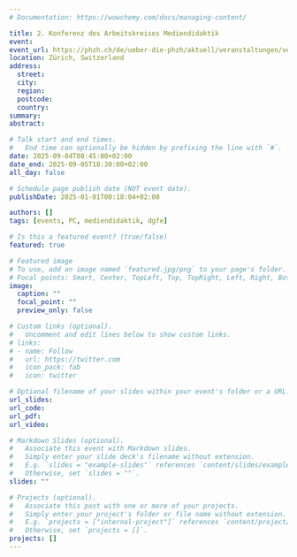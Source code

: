 ```yaml
---
# Documentation: https://wowchemy.com/docs/managing-content/

title: 2. Konferenz des Arbeitskreises Mediendidaktik
event: 
event_url: https://phzh.ch/de/ueber-die-phzh/aktuell/veranstaltungen/veranstaltung/?anlassId=144630301
location: Zürich, Switzerland
address:
  street:
  city:
  region:
  postcode:
  country:
summary: 
abstract:

# Talk start and end times.
#   End time can optionally be hidden by prefixing the line with `#`.
date: 2025-09-04T08:45:00+02:00
date_end: 2025-09-05T18:30:00+02:00
all_day: false

# Schedule page publish date (NOT event date).
publishDate: 2025-01-01T00:18:04+02:00

authors: []
tags: [events, PC, mediendidaktik, dgfe]

# Is this a featured event? (true/false)
featured: true

# Featured image
# To use, add an image named `featured.jpg/png` to your page's folder. 
# Focal points: Smart, Center, TopLeft, Top, TopRight, Left, Right, BottomLeft, Bottom, BottomRight.
image:
  caption: ""
  focal_point: ""
  preview_only: false

# Custom links (optional).
#   Uncomment and edit lines below to show custom links.
# links:
# - name: Follow
#   url: https://twitter.com
#   icon_pack: fab
#   icon: twitter

# Optional filename of your slides within your event's folder or a URL.
url_slides: 
url_code:
url_pdf:
url_video: 

# Markdown Slides (optional).
#   Associate this event with Markdown slides.
#   Simply enter your slide deck's filename without extension.
#   E.g. `slides = "example-slides"` references `content/slides/example-slides.md`.
#   Otherwise, set `slides = ""`.
slides: ""

# Projects (optional).
#   Associate this post with one or more of your projects.
#   Simply enter your project's folder or file name without extension.
#   E.g. `projects = ["internal-project"]` references `content/project/deep-learning/index.md`.
#   Otherwise, set `projects = []`.
projects: []
---
```

